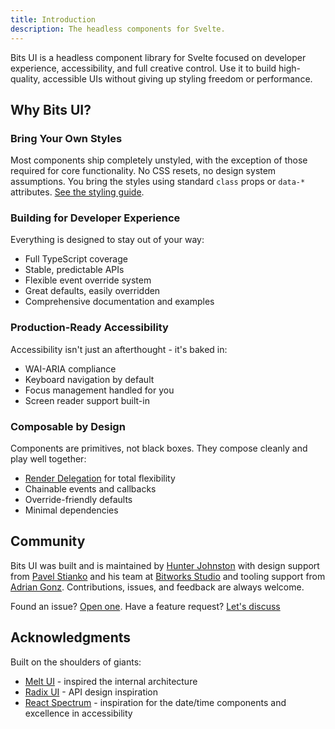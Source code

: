 ```yaml
---
title: Introduction
description: The headless components for Svelte.
---
```


Bits UI is a headless component library for Svelte focused on developer experience, accessibility, and full creative control. Use it to build high-quality, accessible UIs without giving up styling freedom or performance.

## Why Bits UI?

### Bring Your Own Styles

Most components ship completely unstyled, with the exception of those required for core functionality. No CSS resets, no design system assumptions. You bring the styles using standard `class` props or `data-*` attributes. [See the styling guide](/docs/styling).

### Building for Developer Experience

Everything is designed to stay out of your way:

-   Full TypeScript coverage
-   Stable, predictable APIs
-   Flexible event override system
-   Great defaults, easily overridden
-   Comprehensive documentation and examples

### Production-Ready Accessibility

Accessibility isn't just an afterthought - it's baked in:

-   WAI-ARIA compliance
-   Keyboard navigation by default
-   Focus management handled for you
-   Screen reader support built-in

### Composable by Design

Components are primitives, not black boxes. They compose cleanly and play well together:

-   [Render Delegation](/docs/child-snippet) for total flexibility
-   Chainable events and callbacks
-   Override-friendly defaults
-   Minimal dependencies

## Community

Bits UI was built and is maintained by [Hunter Johnston](https://x.com/huntabyte) with design support from [Pavel Stianko](https://x.com/pavel_stianko) and his team at [Bitworks Studio](https://bitworks.cz) and tooling support from [Adrian Gonz](https://github.com/AdrianGonz97). Contributions, issues, and feedback are always welcome.

Found an issue? [Open one](https://github.com/huntabyte/bits-ui/issues/new).
Have a feature request? [Let's discuss](https://github.com/huntabyte/bits-ui/discussions/new?category=feature-requests-ideas)

## Acknowledgments

Built on the shoulders of giants:

-   [Melt UI](https://melt-ui.com) - inspired the internal architecture
-   [Radix UI](https://radix-ui.com) - API design inspiration
-   [React Spectrum](https://react-spectrum.adobe.com) - inspiration for the date/time components and excellence in accessibility
